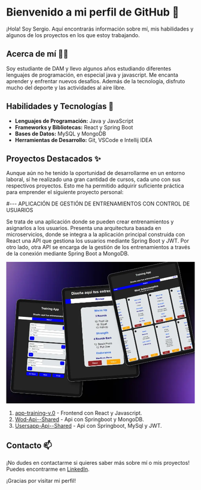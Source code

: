 # Bienvenido a mi perfil de GitHub 👋

¡Hola! Soy Sergio. Aquí encontrarás información sobre mí, mis habilidades y algunos de los proyectos en los que estoy trabajando.

## Acerca de mí 🧑‍💻

Soy estudiante de DAM y llevo algunos años estudiando diferentes lenguajes de programación, en especial java y javascript. Me encanta aprender y enfrentar nuevos desafíos. Además de la tecnología, disfruto mucho del deporte y las actividades al aire libre.

## Habilidades y Tecnologías 🚀

- **Lenguajes de Programación:** Java y JavaScript
- **Frameworks y Bibliotecas:** React y Spring Boot
- **Bases de Datos:** MySQL y MongoDB
- **Herramientas de Desarrollo:** Git, VSCode e Intellij IDEA

## Proyectos Destacados ✨

Aunque aún no he tenido la oportunidad de desarrollarme en un entorno laboral, sí he realizado una gran cantidad de cursos, cada uno con sus respectivos proyectos. Esto me ha permitido adquirir suficiente práctica para emprender el siguiente proyecto personal:

#--- APLICACIÓN DE GESTIÓN DE ENTRENAMIENTOS CON CONTROL DE USUARIOS

Se trata de una aplicación donde se pueden crear entrenamientos y asignarlos a los usuarios. Presenta una arquitectura basada en microservicios, donde se integra a la aplicación principal construida con React una API que gestiona los usuarios mediante Spring Boot y JWT. Por otro lado, otra API se encarga de la gestión de los entrenamientos a través de la conexión mediante Spring Boot a MongoDB.

![Mi Imagen](/AppTraining.webp)

1. [app-training-v.0](https://github.com/Sergiomsrs/app-training-v.0) - Frontend con React y Javascript.
2. [Wod-Api--Shared](https://github.com/Sergiomsrs/Wod-Api--Shared) - Api con Springboot y MongoDB.
3. [Usersapp-Api--Shared](https://github.com/Sergiomsrs/Usersapp-Api--Shared) - Api con Springboot, MySql y JWT.


## Contacto 📫

¡No dudes en contactarme si quieres saber más sobre mí o mis proyectos! Puedes encontrarme en [LinkedIn](https://www.linkedin.com/in/sergio-mendez-soler-03902aa5/).

¡Gracias por visitar mi perfil! 
